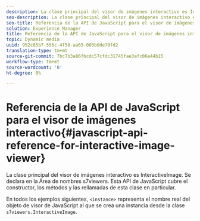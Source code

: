 ```yaml
---
description: La clase principal del visor de imágenes interactivo es InteractiveImage. Se declara en la Área de nombres s7viewers. Esta API de JavaScript cubre el constructor, los métodos y las rellamadas de esta clase en particular.
seo-description: La clase principal del visor de imágenes interactivo es InteractiveImage. Se declara en la Área de nombres s7viewers. Esta API de JavaScript cubre el constructor, los métodos y las rellamadas de esta clase en particular.
seo-title: Referencia de la API de JavaScript para el visor de imágenes interactivo
solution: Experience Manager
title: Referencia de la API de JavaScript para el visor de imágenes interactivo
topic: Dynamic media
uuid: 952c85b7-556c-4f58-aa65-003b0de70fd2
translation-type: tm+mt
source-git-commit: 7bc7b3a86fbcdc57cfdc31745fae3afc06e44b15
workflow-type: tm+mt
source-wordcount: '0'
ht-degree: 0%

---
```



# Referencia de la API de JavaScript para el visor de imágenes interactivo{#javascript-api-reference-for-interactive-image-viewer}

La clase principal del visor de imágenes interactivo es InteractiveImage. Se declara en la Área de nombres s7viewers. Esta API de JavaScript cubre el constructor, los métodos y las rellamadas de esta clase en particular.

En todos los ejemplos siguientes, `<instance>` representa el nombre real del objeto de visor de JavaScript al que se crea una instancia desde la clase `s7viewers.InteractiveImage`.
